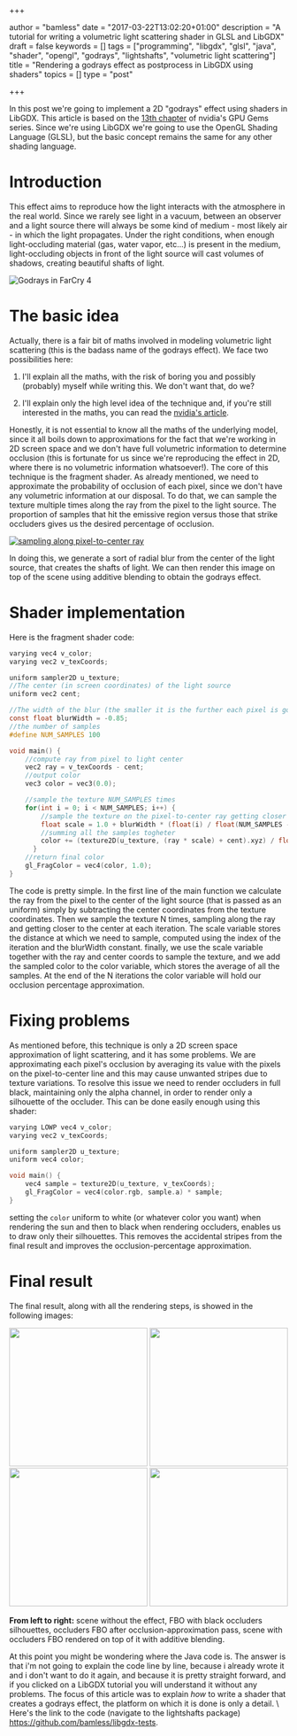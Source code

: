 +++

author = "bamless"
date = "2017-03-22T13:02:20+01:00"
description = "A tutorial for writing a volumetric light scattering shader in GLSL and LibGDX"
draft = false
keywords = []
tags = ["programming", "libgdx", "glsl", "java", "shader", "opengl", "godrays", "lightshafts", "volumetric light scattering"]
title = "Rendering a godrays effect as postprocess in LibGDX using shaders"
topics = []
type = "post"

+++


In this post we're going to implement a 2D "godrays" effect using shaders in LibGDX. This article is based on the [13th chapter](http://http.developer.nvidia.com/GPUGems3/gpugems3_ch13.html) of nvidia's GPU Gems series. Since we're using LibGDX we're going to use the OpenGL Shading Language (GLSL), but the basic concept remains the same for any other shading language.

# Introduction

This effect aims to reproduce how the light interacts with the atmosphere in the real world. Since we rarely see light in a vacuum, between an observer and a light source there will always be some kind of medium - most likely air - in which the light propagates. Under the right conditions, when enough light-occluding material (gas, water vapor, etc...) is present in the medium, light-occluding objects in front of the light source will cast volumes of shadows, creating beautiful shafts of light.

![](https://carlabrennan.files.wordpress.com/2012/08/god-rays-6.jpg "Godrays in FarCry 4")

# The basic idea

Actually, there is a fair bit of maths involved in modeling volumetric light scattering (this is the badass name of the godrays effect). We face two possibilities here:

1. I'll explain all the maths, with the risk of boring you and possibly (probably) myself while writing this. We don't want that, do we?

2. I'll explain only the high level idea of the technique and, if you're still interested in the maths, you can read the [nvidia's article](http://http.developer.nvidia.com/GPUGems3/gpugems3_ch13.html).

Honestly, it is not essential to know all the maths of the underlying model, since it all boils down to approximations for the fact that we're working in 2D screen space and we don't have full volumetric information to determine occlusion (this is fortunate for us since we're reproducing the effect in 2D, where there is no volumetric information whatsoever!). The core of this technique is the fragment shader. As already mentioned, we need to approximate the probability of occlusion of each pixel, since we don't have any volumetric information at our disposal. To do that, we can sample the texture multiple times along the ray from the pixel to the light source. The proportion of samples that hit the emissive region versus those that strike occluders gives us the desired percentage of occlusion.

[![](/res/rendering-godrays/post_godrays_expl1.png "sampling along pixel-to-center ray")](/res/rendering-godrays/post_godrays_expl1.png)

In doing this, we generate a sort of radial blur from the center of the light source, that creates the shafts of light. We can then render this image on top of the scene using additive blending to obtain the godrays effect.

# Shader implementation

Here is the fragment shader code:

```c
varying vec4 v_color;
varying vec2 v_texCoords;

uniform sampler2D u_texture;
//The center (in screen coordinates) of the light source
uniform vec2 cent;

//The width of the blur (the smaller it is the further each pixel is going to sample)
const float blurWidth = -0.85;
//the number of samples
#define NUM_SAMPLES 100

void main() {
    //compute ray from pixel to light center
    vec2 ray = v_texCoords - cent;
    //output color
    vec3 color = vec3(0.0);

    //sample the texture NUM_SAMPLES times
    for(int i = 0; i < NUM_SAMPLES; i++) {
        //sample the texture on the pixel-to-center ray getting closer to the center every iteration
        float scale = 1.0 + blurWidth * (float(i) / float(NUM_SAMPLES - 1));
        //summing all the samples togheter
        color += (texture2D(u_texture, (ray * scale) + cent).xyz) / float(NUM_SAMPLES);
      }
    //return final color
    gl_FragColor = vec4(color, 1.0);
}
```

The code is pretty simple. In the first line of the main function we calculate the ray from the pixel to the center of the light source (that is passed as an uniform) simply by subtracting the center coordinates from the texture coordinates. Then we sample the texture N times, sampling along the ray and getting closer to the center at each iteration. The scale variable stores the distance at which we need to sample, computed using the index of the iteration and the blurWidth constant. finally, we use the scale variable together with the ray and center coords to sample the texture, and we add the sampled color to the color variable, which stores the average of all the samples. At the end of the N iterations the color variable will hold our occlusion percentage approximation.

# Fixing problems

As mentioned before, this technique is only a 2D screen space approximation of light scattering, and it has some problems. We are approximating each pixel's occlusion by averaging its value with the pixels on the pixel-to-center line and this may cause unwanted stripes due to texture variations. To resolve this issue we need to render occluders in full black, maintaining only the alpha channel, in order to render only a silhouette of the occluder. This can be done easily enough using this shader:

```c
varying LOWP vec4 v_color;
varying vec2 v_texCoords;

uniform sampler2D u_texture;
uniform vec4 color;

void main() {
    vec4 sample = texture2D(u_texture, v_texCoords);
    gl_FragColor = vec4(color.rgb, sample.a) * sample;
}
```

setting the `color` uniform to white (or whatever color you want) when rendering the sun and then to black when rendering occluders, enables us to draw only their silhouettes. This removes the accidental stripes from the final result and improves the occlusion-percentage approximation.

# Final result

The final result, along with all the rendering steps, is showed in the following images:

<style type="text/css">
.result {
	display: inline-block;
	margin-left: auto;
  margin-right: auto;
	margin-top: auto !important;
	margin-bottom auto !important;
  width: 250px;
}
#imgContainer {
    text-align:center;
}
</style>
<div id="imgContainer">
<img class="result" src="/res/rendering-godrays/a.jpg">
<img class="result" src="/res/rendering-godrays/b.jpg">
<img class="result" src="/res/rendering-godrays/c.jpg">
<img class="result" src="/res/rendering-godrays/d.jpg">
</div>

**From left to right:** scene without the effect, FBO with black occluders silhouettes, occluders FBO after occlusion-approximation pass, scene with occluders FBO rendered on top of it with additive blending.

At this point you might be wondering where the Java code is. The answer is that i'm not going to explain the code line by line, because i already wrote it and i don't want to do it again, and because it is pretty straight forward, and if you clicked on a LibGDX tutorial you will understand it without any problems. The focus of this article was to explain _how_ to write a shader that creates a godrays effect, the platform on which it is done is only a detail. \ Here's the link to the code (navigate to the lightshafts package) <https://github.com/bamless/libgdx-tests>.
